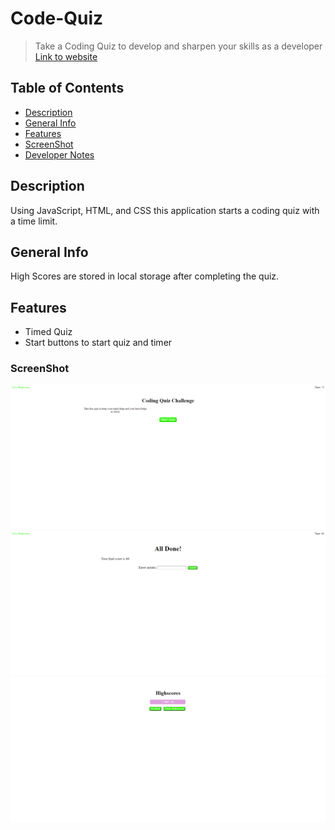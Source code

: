 # Code-Quiz

> Take a Coding Quiz to develop and sharpen your skills as a developer
>[Link to website](https://philippowers67.github.io/DoYouHaveTheAnswers/)
## Table of Contents
* [Description](#Description)
* [General Info](#General-Info)
* [Features](#Features)
* [ScreenShot](#Status)
* [Developer Notes](#Developer-Notes)
## Description
Using JavaScript, HTML, and CSS this application starts a coding quiz with a time limit.
## General Info
High Scores are stored in local storage after completing the quiz.
## Features
* Timed Quiz
* Start buttons to start quiz and timer
### ScreenShot
![ScreenShot](assets/screenshots/Code-Quiz.png)
![ScreenShot](assets/screenshots/Code-Quiz-Done.png)
![ScreenShot](assets/screenshots/High-Score.png)

